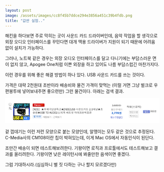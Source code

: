 ```yaml
---
layout: post
image: /assets/images/cc8f45b7ddce294e3856a451c39b4fdb.png
title: "값싼 실험.."
---
```


해킨을 하다보면 주로 막히는 곳이 사운드 카드 드라이버인데, 음악 작업을 할 생각으로 외장 오디오 인터페이스를 꾸민다면 대개 맥용 드라이버가 지원이 되기 때문에 어려움 없이 설치가 가능하다.

그러나, 노트북 같은 경우는 외장 오디오 인터페이스를 달고 다니기에는 부담스러운 면이 없지 않고, Apogee One처럼 이쁜 외장을 하고 있어도 나름 부담스럽긴 마찬가지다.

이런 경우를 위해 좋은 해결 방법이 하나 있다. USB 사운드 카드를 쓰는 것이다.

가격은 대략 2천원대 초반이라 배송비와 물건 가격이 맞먹는 (이럴 거면 그냥 벌크로 우편봉투에 넣어보내주면 좋으련만) 그런 물건이다. 아래는 검색 결과.

![image](/assets/images/cc8f45b7ddce294e3856a451c39b4fdb.png)
 
겉 껍데기는 이런 저런 모양으로 붙는 모양인데, 알맹이는 모두 같은 것으로 추정된다. C-Media사의 CM108이란 칩이 박혀있는데, 이게 Mac OS에서 자동인식이 된단다. 

조만간 배송이 되면 테스트해보려한다. 기왕이면 로직과 프로툴에서도 테스트해보고 결과를 올리려한다. 기왕이면 낮은 레이턴시에 봐줄만한 음색이면 좋겠다.

그럼 기대하시라.(심심하니 별 짓 다하는 구나 할지 모르겠다만)

